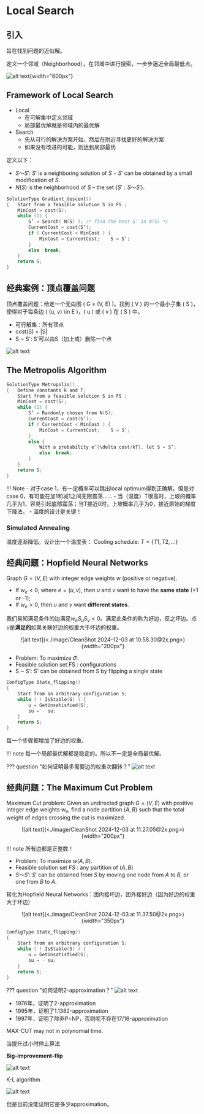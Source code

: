 # Local Search
## 引入
旨在找到问题的近似解。

定义一个邻域（Neighborhood），在邻域中进行搜索，一步步逼近全局最低点。

![alt text](<./image/CleanShot 2024-12-03 at 10.02.12@2x.png>){width="600px"}

## Framework of Local Search

- Local
    - 在可解集中定义邻域
    - 局部最优解就是邻域内的最优解
- Search
    - 先从可行的解决方案开始，然后在附近寻找更好的解决方案
    - 如果没有改进的可能，则达到局部最优


定义以下：

- $S ～ S'$: $S'$ is a neighboring solution of $S - S'$ can be obtained by a small modification of $S$.
- $N(S)$ is the neighborhood of $S$ – the set $\{ S': S ～ S' \}$.

```c
SolutionType Gradient_descent()
{   Start from a feasible solution S in FS ;
    MinCost = cost(S);
    while (1) {
        S’ = Search( N(S) ); /* find the best S’ in N(S) */
        CurrentCost = cost(S’);
        if ( CurrentCost < MinCost ) {
            MinCost = CurrentCost;    S = S’;
        }
        else  break;
    }
    return S;
}
```

## 经典案例：顶点覆盖问题
顶点覆盖问题：给定一个无向图 \( G = (V, E) \)。找到 \( V \) 的一个最小子集 \( S \)，使得对于每条边 \( (u, v) \in E \)，\( u \) 或 \( v \) 在 \( S \) 中。

- 可行解集：所有顶点
- cost(S) = |S|
- S ~ S': S'可以由S（加上或）删除一个点

![alt text](<./image/CleanShot 2024-12-03 at 10.28.59@2x.png>)

## The Metropolis Algorithm

```c
SolutionType Metropolis()
{   Define constants k and T;
    Start from a feasible solution S in FS ;
    MinCost = cost(S);
    while (1) {
        S’ = Randomly chosen from N(S); 
        CurrentCost = cost(S’);
        if ( CurrentCost < MinCost ) {
            MinCost = CurrentCost;    S = S’;
        }
        else {
            With a probability e^{\delta cost/kT}, let S = S’;
            else  break;
        }
    }
    return S;
}
```

!!! Note
    - 对于case 1，有一定概率可以跳出local optimum得到正确解。但是对case 0，有可能在加1和减1之间无限震荡……
    - 当（温度）T很高时，上坡的概率几乎为1，容易引起底部震荡；当T接近0时，上坡概率几乎为0，接近原始的梯度下降法。
    - 温度的设计是关键！

### Simulated Annealing

温度逐渐降低。设计出一个温度表：
Cooling schedule: $T = \{ T1 , T2 , … \}$

## 经典问题：Hopfield Neural Networks

Graph $G = (V, E)$ with integer edge weights $w$ (positive or negative).

- If $w_e < 0$, where $e = (u, v)$, then $u$ and $v$ want to have the **same state** (+1 or -1);
- If $w_e > 0$, then $u$ and $v$ want **different states**.

我们易知满足条件的边满足$w_eS_uS_v < 0$。满足此条件的称为好边，反之坏边。点$u$是**满足的**如果关联好边的权重大于坏边的权重。

<center>
![alt text](<./image/CleanShot 2024-12-03 at 10.58.30@2x.png>){width="200px"}
</center>

- Problem:  To maximize $\Phi$.
- Feasible solution set FS : configurations
- S ~ S': S' can be obtained from S by flipping a single state

```c
ConfigType State_flipping()
{
    Start from an arbitrary configuration S;
    while ( ! IsStable(S) ) {
        u = GetUnsatisfied(S);
        su = - su;
    }
    return S;
}
```

每一个步骤都增加了好边的权重。


!!! note
    每一个局部最优解都是稳定的。所以不一定是全局最优解。

??? question "如何证明最多需要边的权重次翻转？"
    ![alt text](<./image/CleanShot 2024-12-03 at 11.40.44@2x.png>)


## 经典问题：The Maximum Cut Problem

Maximum Cut problem: Given an undirected graph $G = (V, E)$ with positive integer edge weights $w_e$, find a node partition $(A, B)$ such that the total weight of edges crossing the cut is maximized.

<center>
![alt text](<./image/CleanShot 2024-12-03 at 11.27.05@2x.png>){width="200px"}
</center>

!!! note
    所有边都是正整数！

- Problem:  To maximize $w(A, B)$.
- Feasible solution set $FS$ : any partition of $(A, B)$
- $S ～ S'$: $S'$ can be obtained from $S$ by moving one node from $A$ to $B$, or one from $B$ to $A$.

转化为Hopfield Neural Networks：团内接坏边，团外接好边（因为好边的权重大于坏边）

<center>
![alt text](<./image/CleanShot 2024-12-03 at 11.37.50@2x.png>){width="350px"}
</center>

```c
ConfigType State_flipping()
{
    Start from an arbitrary configuration S;
    while ( ! IsStable(S) ) {
        u = GetUnsatisfied(S);
        su = - su;
    }
    return S;
}
```

??? question "如何证明2-approximation？"
    ![alt text](<./image/CleanShot 2024-12-03 at 11.49.51@2x.png>)

- 1976年，证明了2-approximation
- 1995年，证明了1.1382-approximation
- 1997年，证明了除非P=NP，否则呢不存在17/16-approximation


MAX-CUT may not in polynomial time.

当提升过小时停止算法

**Big-improvement-flip**

![alt text](<./image/CleanShot 2024-12-21 at 16.26.53@2x.png>)

K-L algorithm

![alt text](<./image/CleanShot 2024-12-21 at 16.30.07@2x.png>)

但是目前没能证明它是多少approximation。